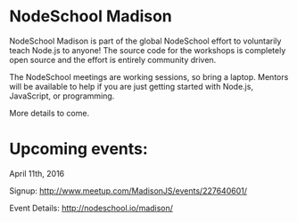 # NodeSchool Madison
NodeSchool Madison is part of the global NodeSchool effort to voluntarily teach Node.js to anyone! The source code for the workshops is completely open source and the effort is entirely community driven.

The NodeSchool meetings are working sessions, so bring a laptop. Mentors will be available to help if you are just getting started with Node.js, JavaScript, or programming.

More details to come.

# Upcoming events:
April 11th, 2016

Signup: http://www.meetup.com/MadisonJS/events/227640601/

Event Details: http://nodeschool.io/madison/
